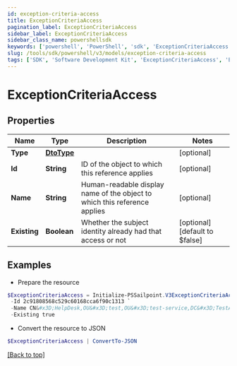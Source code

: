 ```yaml
---
id: exception-criteria-access
title: ExceptionCriteriaAccess
pagination_label: ExceptionCriteriaAccess
sidebar_label: ExceptionCriteriaAccess
sidebar_class_name: powershellsdk
keywords: ['powershell', 'PowerShell', 'sdk', 'ExceptionCriteriaAccess', 'ExceptionCriteriaAccess'] 
slug: /tools/sdk/powershell/v3/models/exception-criteria-access
tags: ['SDK', 'Software Development Kit', 'ExceptionCriteriaAccess', 'ExceptionCriteriaAccess']
---
```



# ExceptionCriteriaAccess

## Properties

Name | Type | Description | Notes
------------ | ------------- | ------------- | -------------
**Type** | [**DtoType**](dto-type) |  | [optional] 
**Id** | **String** | ID of the object to which this reference applies | [optional] 
**Name** | **String** | Human-readable display name of the object to which this reference applies | [optional] 
**Existing** | **Boolean** | Whether the subject identity already had that access or not | [optional] [default to $false]

## Examples

- Prepare the resource
```powershell
$ExceptionCriteriaAccess = Initialize-PSSailpoint.V3ExceptionCriteriaAccess  -Type null `
 -Id 2c91808568c529c60168cca6f90c1313 `
 -Name CN&#x3D;HelpDesk,OU&#x3D;test,OU&#x3D;test-service,DC&#x3D;TestAD,DC&#x3D;local `
 -Existing true
```

- Convert the resource to JSON
```powershell
$ExceptionCriteriaAccess | ConvertTo-JSON
```


[[Back to top]](#) 

